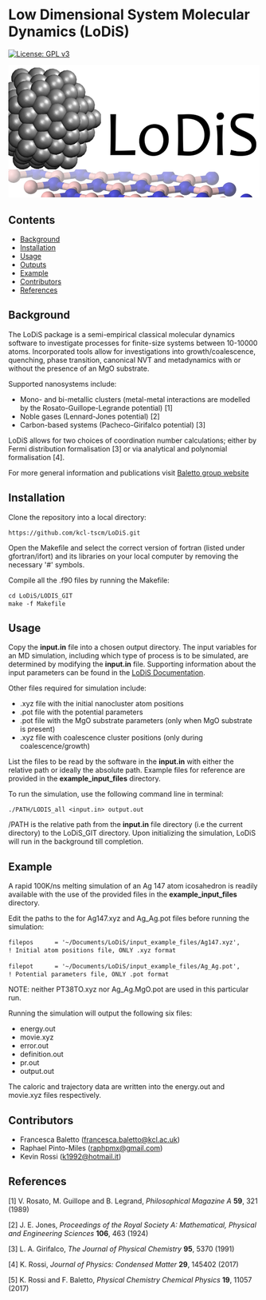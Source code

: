 # Low Dimensional System Molecular Dynamics (LoDiS)

[![License: GPL v3](https://img.shields.io/badge/License-GPLv3-blue.svg)](https://www.gnu.org/licenses/gpl-3.0)

![Lodis Logo](/images/lodislogo.png)

## Contents
* [Background](#background)
* [Installation](#installation)
* [Usage](#usage)
* [Outputs](#outputs)
* [Example](#example)
* [Contributors](#contributors)
* [References](#references)


## Background
The LoDiS package is a semi-empirical classical molecular dynamics software to investigate processes for finite-size systems
between 10-10000 atoms. Incorporated tools allow for investigations into growth/coalescence, quenching, phase transition, 
canonical NVT and metadynamics with or without the presence of an MgO substrate. 

Supported nanosystems include:
* Mono- and bi-metallic clusters (metal-metal interactions are modelled by the Rosato-Guillope-Legrande potential) [1]
* Noble gases (Lennard-Jones potential) [2]
* Carbon-based systems (Pacheco-Girifalco potential) [3]

LoDiS allows for two choices of coordination number calculations; either by Fermi distribution formalisation [3] or 
via analytical and polynomial formalisation [4].

For more general information and publications visit [Baletto group website](https://balettogroup.weebly.com/lodis.html)

## Installation
Clone the repository into a local directory:
```
https://github.com/kcl-tscm/LoDiS.git
```

Open the Makefile and select the correct version of fortran (listed under gfortran/ifort) and its libraries on your local computer by removing the necessary '#' symbols.

Compile all the .f90 files by running the Makefile:
```
cd LoDiS/LODIS_GIT
make -f Makefile
```

## Usage
Copy the **input.in** file into a chosen output directory.
The input variables for an MD simulation, including which type of process is to be simulated, are determined by modifying the **input.in** file.
Supporting information about the input parameters can be found in the [LoDiS Documentation](https://github.com/kcl-tscm/LoDiS/wiki/LoDiS-Documentation).

Other files required for simulation include:  
* .xyz file with the initial nanocluster atom positions 
* .pot file with the potential parameters
* .pot file with the MgO substrate parameters (only when MgO substrate is present)
* .xyz file with coalescence cluster positions (only during coalescence/growth)

List the files to be read by the software in the **input.in** with either the relative path or ideally the absolute path.
Example files for reference are provided in the **example_input_files** directory.

To run the simulation, use the following command line in terminal:
```
./PATH/LODIS_all <input.in> output.out
```
/PATH is the relative path from the **input.in** file directory (i.e the current directory) to the LoDiS_GIT directory.
Upon initializing the simulation, LoDiS will run in the background till completion.

## Example
A rapid 100K/ns melting simulation of an Ag 147 atom icosahedron is readily available with the use of the provided files in the **example_input_files** directory.

Edit the paths to the for Ag147.xyz and Ag_Ag.pot files before running the simulation:
```
filepos      = '~/Documents/LoDiS/input_example_files/Ag147.xyz',             ! Initial atom positions file, ONLY .xyz format
  
filepot      = '~/Documents/LoDiS/input_example_files/Ag_Ag.pot',             ! Potential parameters file, ONLY .pot format
```

NOTE: neither PT38TO.xyz nor Ag_Ag.MgO.pot are used in this particular run.

Running the simulation will output the following six files:
* energy.out
* movie.xyz
* error.out
* definition.out
* pr.out
* output.out

The caloric and trajectory data are written into the energy.out and movie.xyz files respectively.

## Contributors
* Francesca Baletto (francesca.baletto@kcl.ac.uk)
* Raphael Pinto-Miles (raphpmx@gmail.com)
* Kevin Rossi (k1992@hotmail.it)

## References
[1] V. Rosato, M. Guillope and B. Legrand, *Philosophical Magazine A* **59**, 321 (1989)

[2] J. E. Jones, *Proceedings of the Royal Society A: Mathematical, Physical and Engineering Sciences* **106**, 463 (1924)

[3] L. A. Girifalco, *The Journal of Physical Chemistry* **95**, 5370 (1991)

[4] K. Rossi, *Journal of Physics: Condensed Matter* **29**, 145402 (2017)

[5] K. Rossi and F. Baletto, *Physical Chemistry Chemical Physics* **19**, 11057 (2017)
